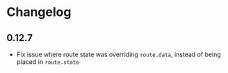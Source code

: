 # Changelog

## 0.12.7

- Fix issue where route state was overriding `route.data`, instead of being placed in `route.state`